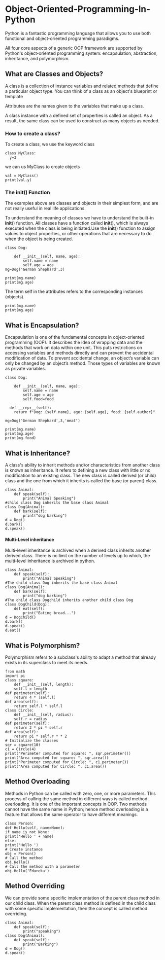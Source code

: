 # Object-Oriented-Programming-In-Python

Python is a fantastic programming language that allows you to use both functional and 
object-oriented programming paradigms.

All four core aspects of a generic OOP framework are supported by Python's object-oriented
programming system: encapsulation, abstraction, inheritance, and polymorphism.

## What are Classes and Objects?
A class is a collection of instance variables and related methods that define a particular object 
type. You can think of a class as an object's blueprint or template

Attributes are the names given to the variables that make up a class.

A class instance with a defined set of properties is called an object. As a result, the same class 
can be used to construct as many objects as needed.

### How to create a class?
To create a class, we use the keyword class
```
class MyClass:
  y=3
 ```
 we can us MyClass to create objects
 
 ```
val = MyClass()
print(val.y)
```

### The __init__() Function

The examples above are classes and objects in their simplest form, and are not really useful in 
real life applications.

To understand the meaning of classes we have to understand the built-in __init__() function.
All classes have a function called __init__(), which is always executed when the class is being 
initiated.Use the __init__() function to assign values to object properties, or other operations 
that are necessary to do when the object is being created.
```
class Dog:

    def __init__(self, name, age):  
        self.name = name
        self.age = age
mg=Dog('German Shephard',3)

print(mg.name)
print(mg.age)

```

The term self in the attributes refers to the corresponding instances (objects).

```
print(mg.name)
print(mg.age)
```

## What is Encapsulation?

Encapsulation is one of the fundamental concepts in object-oriented programming (OOP). 
It describes the idea of wrapping data and the methods that work on data within one unit.
This puts restrictions on accessing variables and methods directly and can prevent the 
accidental modification of data. To prevent accidental change, an object’s variable can 
only be changed by an object’s method. Those types of variables are known as private variables.

```
class Dog:

    def __init__(self, name, age):  
        self.name = name
        self.age = age
        self.food=food

  def __repr__(self):
    return f"Dog: {self.name}, age: {self.age}, food: {self.author}"
    
mg=Dog('German Shephard',3,'meat')

print(mg.name)
print(mg.age)
print(mg.food)

```

## What is Inheritance?

A class's ability to inherit methods and/or characteristics from another class
is known as inheritance.
It refers to defining a new class with little or no modification to an existing class.
The new class is called derived (or child) class and the one from which it inherits is 
called the base (or parent) class.

```
class Animal:  
    def speak(self):  
        print("Animal Speaking")  
#child class Dog inherits the base class Animal  
class Dog(Animal):  
    def bark(self):  
        print("dog barking")  
d = Dog()  
d.bark()  
d.speak()  
```

#### Multi-Level inheritance
Multi-level inheritance is archived when a derived class inherits another derived class.
There is no limit on the number of levels up to which, the multi-level inheritance is 
archived in python.
```
class Animal:  
    def speak(self):  
        print("Animal Speaking")  
#The child class Dog inherits the base class Animal  
class Dog(Animal):  
    def bark(self):  
        print("dog barking")  
#The child class Dogchild inherits another child class Dog  
class DogChild(Dog):  
    def eat(self):  
        print("Eating bread...")  
d = DogChild()  
d.bark()  
d.speak()  
d.eat()  
```

## What is Polymorphism?
Polymorphism refers to a subclass's ability to adapt a method that already exists in its 
superclass to meet its needs.

```
from math
import pi
class square:
    def __init__(self, length):
    self.l = length
def perimeter(self):
    return 4 * (self.l)
def area(self):
    return self.l * self.l
class Circle:
    def __init__(self, radius):
    self.r = radius
def perimeter(self):
    return 2 * pi * self.r
def area(self):
    return pi * self.r * * 2
# Initialize the classes
sqr = square(10)
c1 = Circle(4)
print("Perimeter computed for square: ", sqr.perimeter())
print("Area computed for square: ", sqr.area())
print("Perimeter computed for Circle: ", c1.perimeter())
print("Area computed for Circle: ", c1.area())
```


## Method Overloading
Methods in Python can be called with zero, one, or more parameters. 
This process of calling the same method in different ways is called method 
overloading. It is one of the important concepts in OOP. Two methods cannot
have the same name in Python; hence method overloading is a feature that allows 
the same operator to have different meanings.

```
class Person:
def Hello(self, name=None):
if name is not None:
print('Hello ' + name)
else:
print('Hello ')
# Create instance
obj = Person()
# Call the method
obj.Hello()
# Call the method with a parameter
obj.Hello('Edureka')
```

## Method Overriding

We can provide some specific implementation of the parent class method in our child class. 
When the parent class method is defined in the child class with some specific implementation, 
then the concept is called method overriding.

```
class Animal:  
    def speak(self):  
        print("speaking")  
class Dog(Animal):  
    def speak(self):  
        print("Barking")  
d = Dog()  
d.speak()  
```




    
    
    



 
 
